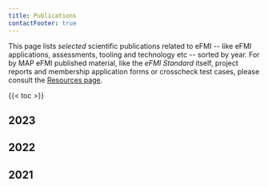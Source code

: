 ```yaml
---
title: Publications
contactFooter: true
---
```


This page lists _selected_ scientific publications related to eFMI -- like eFMI applications, assessments, tooling and technology etc -- sorted by year. For by MAP eFMI published material, like the _eFMI Standard_ itself, project reports and membership application forms or crosscheck test cases, please consult the [Resources page](/resources/).

{{< toc >}}

## 2023

## 2022

## 2021
